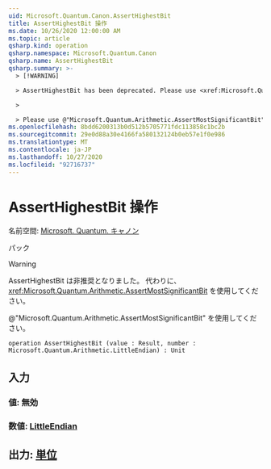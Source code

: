 ```yaml
---
uid: Microsoft.Quantum.Canon.AssertHighestBit
title: AssertHighestBit 操作
ms.date: 10/26/2020 12:00:00 AM
ms.topic: article
qsharp.kind: operation
qsharp.namespace: Microsoft.Quantum.Canon
qsharp.name: AssertHighestBit
qsharp.summary: >-
  > [!WARNING]

  > AssertHighestBit has been deprecated. Please use <xref:Microsoft.Quantum.Arithmetic.AssertMostSignificantBit> instead.

  >

  > Please use @"Microsoft.Quantum.Arithmetic.AssertMostSignificantBit".
ms.openlocfilehash: 8bdd6200313b0d512b5705771fdc113858c1bc2b
ms.sourcegitcommit: 29e0d88a30e4166fa580132124b0eb57e1f0e986
ms.translationtype: MT
ms.contentlocale: ja-JP
ms.lasthandoff: 10/27/2020
ms.locfileid: "92716737"
---
```

# <a name="asserthighestbit-operation"></a>AssertHighestBit 操作

名前空間: [Microsoft. Quantum. キャノン](xref:Microsoft.Quantum.Canon)

パック [](https://nuget.org/packages/)


> [!WARNING]
> AssertHighestBit は非推奨となりました。 代わりに、<xref:Microsoft.Quantum.Arithmetic.AssertMostSignificantBit> を使用してください。
>
> @"Microsoft.Quantum.Arithmetic.AssertMostSignificantBit" を使用してください。



```qsharp
operation AssertHighestBit (value : Result, number : Microsoft.Quantum.Arithmetic.LittleEndian) : Unit
```


## <a name="input"></a>入力

### <a name="value--__invalidresult__"></a>値: __無効 <Result>__




### <a name="number--littleendian"></a>数値: [LittleEndian](xref:Microsoft.Quantum.Arithmetic.LittleEndian)





## <a name="output--unit"></a>出力: [単位](xref:microsoft.quantum.lang-ref.unit)

